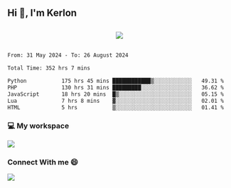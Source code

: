 ## Hi 👋, I'm Kerlon

<p align="center" style="margin: 30px;">
 
 <img src="https://skillicons.dev/icons?i=html,css,bootstrap,js,nodejs,jquery,python,flask,php,mysql,lua,sqlite,firebase">


</p>
<!--START_SECTION:waka-->

```txt
From: 31 May 2024 - To: 26 August 2024

Total Time: 352 hrs 7 mins

Python           175 hrs 45 mins ████████████▒░░░░░░░░░░░░   49.31 %
PHP              130 hrs 31 mins █████████░░░░░░░░░░░░░░░░   36.62 %
JavaScript       18 hrs 20 mins  █▒░░░░░░░░░░░░░░░░░░░░░░░   05.15 %
Lua              7 hrs 8 mins    ▓░░░░░░░░░░░░░░░░░░░░░░░░   02.01 %
HTML             5 hrs           ▒░░░░░░░░░░░░░░░░░░░░░░░░   01.41 %
```

<!--END_SECTION:waka-->


<p align="center">
 <h3>💻 My workspace</h3>
    <img src="https://skillicons.dev/icons?i=mint" />
</p>

<p align="center">
 <h3>Connect With me 😄</h3> 
    <a href="https://www.linkedin.com/in/kerlon-fernandes"><img src="https://skillicons.dev/icons?i=linkedin" />
  </a>
</p>



